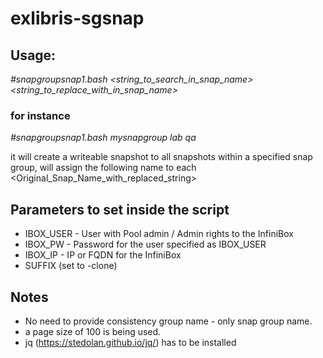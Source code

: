 # exlibris-sgsnap
## Usage:
 _#snapgroupsnap1.bash <snap group name> <string_to_search_in_snap_name> <string_to_replace_with_in_snap_name>_
  
### for instance
  _#snapgroupsnap1.bash mysnapgroup lab qa_
 
it will create a writeable snapshot to all snapshots within a specified snap group, will assign the following name to each 
<Original_Snap_Name_with_replaced_string><SUFFIX>
  
  
 ## Parameters to set inside the script ##
 
* IBOX_USER - User with Pool admin / Admin rights to the InfiniBox
* IBOX_PW - Password for the user specified as IBOX_USER
* IBOX_IP - IP or FQDN for the InfiniBox 
* SUFFIX (set to -clone)
 
## Notes
* No need to provide consistency group name - only snap group name.
* a page size of 100 is being used. 
* jq (https://stedolan.github.io/jq/) has to be installed 
